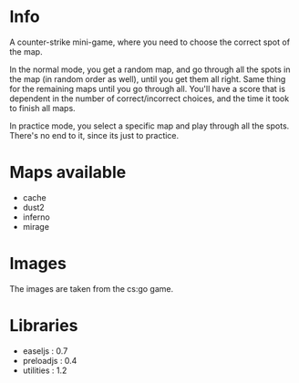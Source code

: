 Info
====

A counter-strike mini-game, where you need to choose the correct spot of the map.

In the normal mode, you get a random map, and go through all the spots in the map (in random order as well), until you get them all right. Same thing for the remaining maps until you go through all. You'll have a score that is dependent in the number of correct/incorrect choices, and the time it took to finish all maps.

In practice mode, you select a specific map and play through all the spots. There's no end to it, since its just to practice. 
 
 
Maps available
==============

- cache
- dust2
- inferno
- mirage


Images
======

The images are taken from the cs:go game. 


Libraries
=========

- easeljs : 0.7
- preloadjs : 0.4
- utilities : 1.2
